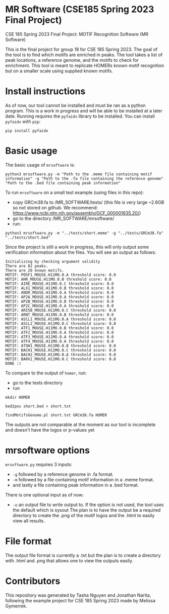# MR Software (CSE185 Spring 2023 Final Project)

CSE 185 Spring 2023 Final Project: MOTIF Recognition Software (MR Software)

This is the final project for group 18 for CSE 185 Spring 2023. The goal of the tool is to find which motifs are enriched in peaks. The tool takes a list of peak locations, a reference genome, and the motifs to check for enrichment. This tool is meant to replicate HOMERs known motif recognition but on a smaller scale using supplied known motifs. 

# Install instructions

As of now, our tool cannot be installed and must be ran as a python program. This is a work in progress and will be able to be installed at a later date. Running requires the `pyfaidx` library to be installed. You can install `pyfaidx` with `pip`:

```
pip install pyfaidx 
```


# Basic usage

The basic usage of `mrsoftware` is:
```
python3 mrsoftware.py -m "Path to the .meme file containing motif information" -g "Path to the .fa file containing the reference genome" "Path to the .bed file containing peak information"
```

To run `mrsoftware` on a small test example (using files in this repo):
* copy GRCm38.fa to /MR_SOFTWARE/tests/ (this file is very large ~2.6GB so not stored on github. We recommend: https://www.ncbi.nlm.nih.gov/assembly/GCF_000001635.20/)
* go to the directory /MR_SOFTWARE/mrsoftware/
* run: 
```
python3 mrsoftware.py -m "../tests/short.meme" -g "../tests/GRCm38.fa" "../tests/short.bed"
```

Since the project is still a work in progress, this will only output some verification information about the files. You will see an output as follows:

```
Initializing by checking argument validity
There are 82 peaks. 
There are 20 known motifs.
MOTIF: PO5F1_MOUSE.H11MO.0.A threshold score: 0.0
MOTIF: AHR_MOUSE.H11MO.0.B threshold score: 0.0
MOTIF: AIRE_MOUSE.H11MO.0.C threshold score: 0.0
MOTIF: ALX1_MOUSE.H11MO.0.B threshold score: 0.0
MOTIF: ANDR_MOUSE.H11MO.0.A threshold score: 0.0
MOTIF: AP2A_MOUSE.H11MO.0.A threshold score: 0.0
MOTIF: AP2B_MOUSE.H11MO.0.B threshold score: 0.0
MOTIF: AP2C_MOUSE.H11MO.0.A threshold score: 0.0
MOTIF: ARI5B_MOUSE.H11MO.0.C threshold score: 0.0
MOTIF: ARNT_MOUSE.H11MO.0.B threshold score: 0.0
MOTIF: ASCL1_MOUSE.H11MO.0.A threshold score: 0.0
MOTIF: ASCL2_MOUSE.H11MO.0.C threshold score: 0.0
MOTIF: ATF1_MOUSE.H11MO.0.B threshold score: 0.0
MOTIF: ATF2_MOUSE.H11MO.0.A threshold score: 0.0
MOTIF: ATF3_MOUSE.H11MO.0.A threshold score: 0.0
MOTIF: ATF4_MOUSE.H11MO.0.A threshold score: 0.0
MOTIF: ATOH1_MOUSE.H11MO.0.B threshold score: 0.0
MOTIF: BACH1_MOUSE.H11MO.0.C threshold score: 0.0
MOTIF: BACH2_MOUSE.H11MO.0.A threshold score: 0.0
MOTIF: BARX1_MOUSE.H11MO.0.C threshold score: 0.0
DONE :)
```

To compare to the output of `homer`, run:
* go to the tests directory
* run 

```
mkdir HOMER

bed2pos short.bed > short.txt

findMotifsGenome.pl short.txt GRCm38.fa HOMER 
```
The outputs are not comparable at the moment as our tool is incomplete and doesn't have the logos or p-values yet
# mrsoftware options

`mrsoftware.py` requires 3 inputs: 
* `-g` followed by a reference genome in .fa format. 
* `-m` followed by a file containing motif information in a .meme format.
* and lastly a file containing peak information in a .bed format.

There is one optional input as of now:
* `-o` an output file to write output to. If the option is not used, the tool uses the default which is sysout
The plan is to have the output be a required directory to create the .png of the motif logos and the .html to easily view all results.

# File format

The output file format is currently a .txt but the plan is to create a directory with .html and .png that allows one to view the outputs easily.

# Contributors

This repository was generated by Tasha Nguyen and Jonathan Narita, following the example project for CSE 185 Spring 2023 made by Melissa Gymerrek. 
